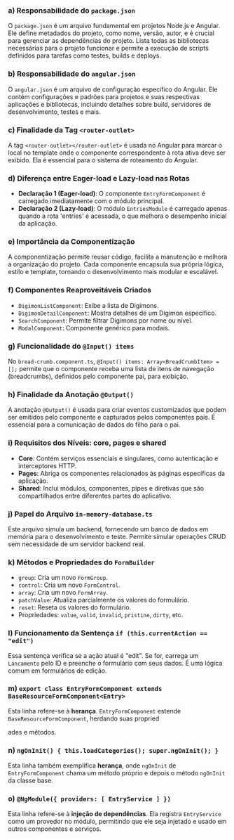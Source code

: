 ### a) Responsabilidade do `package.json`

O `package.json` é um arquivo fundamental em projetos Node.js e Angular. Ele define metadados do projeto, como nome, versão, autor, e é crucial para gerenciar as dependências do projeto. Lista todas as bibliotecas necessárias para o projeto funcionar e permite a execução de scripts definidos para tarefas como testes, builds e deploys.

### b) Responsabilidade do `angular.json`

O `angular.json` é um arquivo de configuração específico do Angular. Ele contém configurações e padrões para projetos e suas respectivas aplicações e bibliotecas, incluindo detalhes sobre build, servidores de desenvolvimento, testes e mais.

### c) Finalidade da Tag `<router-outlet>`

A tag `<router-outlet></router-outlet>` é usada no Angular para marcar o local no template onde o componente correspondente à rota ativa deve ser exibido. Ela é essencial para o sistema de roteamento do Angular.

### d) Diferença entre Eager-load e Lazy-load nas Rotas

- **Declaração 1 (Eager-load)**: O componente `EntryFormComponent` é carregado imediatamente com o módulo principal.
- **Declaração 2 (Lazy-load)**: O módulo `EntriesModule` é carregado apenas quando a rota 'entries' é acessada, o que melhora o desempenho inicial da aplicação.

### e) Importância da Componentização

A componentização permite reusar código, facilita a manutenção e melhora a organização do projeto. Cada componente encapsula sua própria lógica, estilo e template, tornando o desenvolvimento mais modular e escalável.

### f) Componentes Reaproveitáveis Criados

- `DigimonListComponent`: Exibe a lista de Digimons.
- `DigimonDetailComponent`: Mostra detalhes de um Digimon específico.
- `SearchComponent`: Permite filtrar Digimons por nome ou nível.
- `ModalComponent`: Componente genérico para modais.

### g) Funcionalidade do `@Input() items`

No `bread-crumb.component.ts`, `@Input() items: Array<BreadCrumbItem> = [];` permite que o componente receba uma lista de itens de navegação (breadcrumbs), definidos pelo componente pai, para exibição.

### h) Finalidade da Anotação `@Output()`

A anotação `@Output()` é usada para criar eventos customizados que podem ser emitidos pelo componente e capturados pelos componentes pais. É essencial para a comunicação de dados do filho para o pai.

### i) Requisitos dos Níveis: core, pages e shared

- **Core**: Contém serviços essenciais e singulares, como autenticação e interceptores HTTP.
- **Pages**: Abriga os componentes relacionados às páginas específicas da aplicação.
- **Shared**: Inclui módulos, componentes, pipes e diretivas que são compartilhados entre diferentes partes do aplicativo.

### j) Papel do Arquivo `in-memory-database.ts`

Este arquivo simula um backend, fornecendo um banco de dados em memória para o desenvolvimento e teste. Permite simular operações CRUD sem necessidade de um servidor backend real.

### k) Métodos e Propriedades do `FormBuilder`

- `group`: Cria um novo `FormGroup`.
- `control`: Cria um novo `FormControl`.
- `array`: Cria um novo `FormArray`.
- `patchValue`: Atualiza parcialmente os valores do formulário.
- `reset`: Reseta os valores do formulário.
- Propriedades: `value`, `valid`, `invalid`, `pristine`, `dirty`, etc.

### l) Funcionamento da Sentença `if (this.currentAction == "edit")`

Essa sentença verifica se a ação atual é "edit". Se for, carrega um `Lancamento` pelo ID e preenche o formulário com seus dados. É uma lógica comum em formulários de edição.

### m) `export class EntryFormComponent extends BaseResourceFormComponent<Entry>`

Esta linha refere-se à **herança**. `EntryFormComponent` estende `BaseResourceFormComponent`, herdando suas propried

ades e métodos.

### n) `ngOnInit() { this.loadCategories(); super.ngOnInit(); }`

Esta linha também exemplifica **herança**, onde `ngOnInit` de `EntryFormComponent` chama um método próprio e depois o método `ngOnInit` da classe base.

### o) `@NgModule({ providers: [ EntryService ] })`

Esta linha refere-se à **injeção de dependências**. Ela registra `EntryService` como um provedor no módulo, permitindo que ele seja injetado e usado em outros componentes e serviços.
